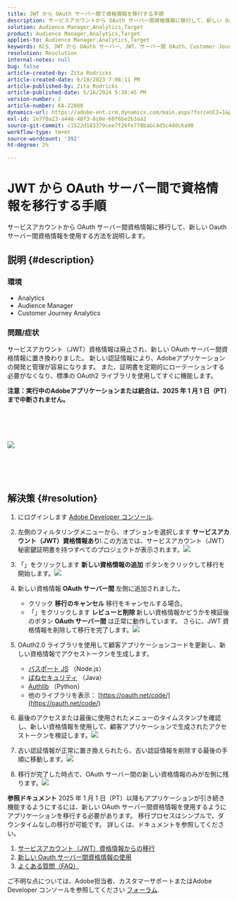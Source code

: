 ```yaml
---
title: JWT から OAuth サーバー間で資格情報を移行する手順
description: サービスアカウントから OAuth サーバー間資格情報に移行して、新しい Oauth サーバー間資格情報を使用する方法を説明します。
solution: Audience Manager,Analytics,Target
product: Audience Manager,Analytics,Target
applies-to: Audience Manager,Analytics,Target
keywords: KCS、JWT から OAuth サーバー、JWT、サーバー間 OAuth、Customer Journey Analytics、資格情報の移行
resolution: Resolution
internal-notes: null
bug: false
article-created-by: Zita Rodricks
article-created-date: 6/19/2023 7:06:11 PM
article-published-by: Zita Rodricks
article-published-date: 5/16/2024 5:38:45 PM
version-number: 2
article-number: KA-22080
dynamics-url: https://adobe-ent.crm.dynamics.com/main.aspx?forceUCI=1&pagetype=entityrecord&etn=knowledgearticle&id=f3a63955-d40e-ee11-8f6d-6045bd006b3d
exl-id: 2e7f0a23-a448-40f3-8c0e-60f6be2b3aa2
source-git-commit: c1522d183379cee7f26fe778babc4d3c4ddc6a90
workflow-type: tm+mt
source-wordcount: '392'
ht-degree: 2%

---
```


# JWT から OAuth サーバー間で資格情報を移行する手順


サービスアカウントから OAuth サーバー間資格情報に移行して、新しい Oauth サーバー間資格情報を使用する方法を説明します。

## 説明 {#description}


### 環境

- Analytics
- Audience Manager
- Customer Journey Analytics


### 問題/症状

サービスアカウント（JWT）資格情報は廃止され、新しい OAuth サーバー間資格情報に置き換わりました。 新しい認証情報により、Adobeアプリケーションの開発と管理が容易になります。 また、証明書を定期的にローテーションする必要がなくなり、標準の OAuth2 ライブラリを使用してすぐに機能します。 

<b>注意：実行中のAdobeアプリケーションまたは統合は、2025 年 1 月 1 日（PT）まで中断されません。</b>
<br><br> <br><br> <br><br><b>![](assets/___f5a63955-d40e-ee11-8f6d-6045bd006b3d___.png)</b><br><br> <br><br> <br>

## 解決策 {#resolution}


1. にログインします [Adobe Developer コンソール](https://developer.adobe.com/console).
2. 左側のフィルタリングメニューから、オプションを選択します <b>サービスアカウント（JWT）資格情報あり</b>l.この方法では、サービスアカウント（JWT）秘密鍵証明書を持つすべてのプロジェクトが表示されます。![](assets/bff4d24d-8b21-ee11-9cbe-6045bd006a22.png)
3. 「」をクリックします <b>新しい資格情報の追加</b> ボタンをクリックして移行を開始します。![](assets/500ae166-8b21-ee11-9cbe-6045bd006a22.png)
4. 新しい資格情報 <b>OAuth サーバー間</b> 左側に追加されました。
   - クリック <b>移行のキャンセル</b> 移行をキャンセルする場合。
   - 「」をクリックします <b>レビューと削除 </b>新しい資格情報かどうかを検証後のボタン <b>OAuth サーバー間</b> は正常に動作しています。 さらに、JWT 資格情報を削除して移行を完了します。![](assets/bd94377a-8b21-ee11-9cbe-6045bd006a22.png)
5. OAuth2.0 ライブラリを使用して顧客アプリケーションコードを更新し、新しい資格情報でアクセストークンを生成します。

   - [パスポート JS](https://github.com/jaredhanson/passport) （Node.js）
   - [ばねセキュリティ](https://spring.io/projects/spring-security) （Java）
   - [Authlib](https://github.com/lepture/authlib) （Python）
   - 他のライブラリを表示： [https://oauth.net/code/](https://oauth.net/code/)
6. 最後のアクセスまたは最後に使用されたメニューのタイムスタンプを確認し、新しい資格情報を使用して、顧客アプリケーションで生成されたアクセストークンを検証します。![](assets/2379358d-8b21-ee11-9cbe-6045bd006a22.png)
7. 古い認証情報が正常に置き換えられたら、古い認証情報を削除する最後の手順に移動します。![](assets/86be29a0-8b21-ee11-9cbe-6045bd006a22.png)
8. 移行が完了した時点で、OAuth サーバー間の新しい資格情報のみが左側に残ります。![](assets/4bfaa6af-8b21-ee11-9cbe-6045bd006a22.png)


<b>参照ドキュメント</b>
2025 年 1 月 1 日（PT）以降もアプリケーションが引き続き機能するようにするには、新しい OAuth サーバー間資格情報を使用するようにアプリケーションを移行する必要があります。
移行プロセスはシンプルで、ダウンタイムなしの移行が可能です。 詳しくは、ドキュメントを参照してください。



1. [サービスアカウント（JWT）資格情報からの移行](https://nam04.safelinks.protection.outlook.com/?url=https%3A%2F%2Fpostoffice.adobe.com%2Fpo-server%2Flink%2Fredirect%3Ftarget%3DeyJhbGciOiJIUzUxMiJ9.eyJ0ZW1wbGF0ZSI6ImJsZXRoZXJfbm90aWNlX29hdXRoX3NlcnZlcl90b19zZXJ2ZXIiLCJlbWFpbEFkZHJlc3MiOiJndXd1K3NvbmVAYWRvYmV0ZXN0LmNvbSIsInJlcXVlc3RJZCI6IjM0ZjIyNTMwLThjMzEtNDlkNC1iZjEyLThlZGIyY2E0ODdhOCIsImxpbmsiOiJodHRwczovL3d3dy5hZG9iZS5jb20vZ28vZGV2c19zMnNfbWlncmF0aW9uX2d1aWRlIiwibGFiZWwiOiI5IiwibG9jYWxlIjoiZW5fVVMifQ.Pr8LjAW5wq_tEqCQLs4Y2fwJSTW_Z2FH0CIVInolEKvySfPDiF7vl8Hg4S9ne_V6a74oLfCVzc99EE9K4XUoBQ&amp;amp;data=05%7C01%7Cguwu%40adobe.com%7C3b1b2261ea264d45d9df08db4ce8a7de%7Cfa7b1b5a7b34438794aed2c178decee1%7C0%7C0%7C638188334359675040%7CUnknown%7CTWFpbGZsb3d8eyJWIjoiMC4wLjAwMDAiLCJQIjoiV2luMzIiLCJBTiI6Ik1haWwiLCJXVCI6Mn0%3D%7C3000%7C%7C%7C&amp;amp;sdata=dd8x%2FoDHh0QUi3xboxa78uA54JXEaVq5qYkP8zkvymk%3D&amp;amp;reserved=0)
2. [新しい Oauth サーバー間資格情報の使用](https://nam04.safelinks.protection.outlook.com/?url=https%3A%2F%2Fpostoffice.adobe.com%2Fpo-server%2Flink%2Fredirect%3Ftarget%3DeyJhbGciOiJIUzUxMiJ9.eyJ0ZW1wbGF0ZSI6ImJsZXRoZXJfbm90aWNlX29hdXRoX3NlcnZlcl90b19zZXJ2ZXIiLCJlbWFpbEFkZHJlc3MiOiJndXd1K3NvbmVAYWRvYmV0ZXN0LmNvbSIsInJlcXVlc3RJZCI6IjM0ZjIyNTMwLThjMzEtNDlkNC1iZjEyLThlZGIyY2E0ODdhOCIsImxpbmsiOiJodHRwczovL3d3dy5hZG9iZS5jb20vZ28vZGV2c19zMnNfY3JlZGVudGlhbF9vdmVydmlldyIsImxhYmVsIjoiMTAiLCJsb2NhbGUiOiJlbl9VUyJ9.c-c4--RAgDvS0l-WI5yIuYBIbzL7OeWXepCCfSzR1AkdVnrTZmWmm7jYmu11JqHZ_UBPANJqYEzEZrtydXY0YQ&amp;amp;data=05%7C01%7Cguwu%40adobe.com%7C3b1b2261ea264d45d9df08db4ce8a7de%7Cfa7b1b5a7b34438794aed2c178decee1%7C0%7C0%7C638188334359675040%7CUnknown%7CTWFpbGZsb3d8eyJWIjoiMC4wLjAwMDAiLCJQIjoiV2luMzIiLCJBTiI6Ik1haWwiLCJXVCI6Mn0%3D%7C3000%7C%7C%7C&amp;amp;sdata=YwiTIXMxPv9MhhEhVR3sv0g%2Bqi4NP8OERnJxE9C65I0%3D&amp;amp;reserved=0)
3. [よくある質問（FAQ）](https://nam04.safelinks.protection.outlook.com/?url=https%3A%2F%2Fpostoffice.adobe.com%2Fpo-server%2Flink%2Fredirect%3Ftarget%3DeyJhbGciOiJIUzUxMiJ9.eyJ0ZW1wbGF0ZSI6ImJsZXRoZXJfbm90aWNlX29hdXRoX3NlcnZlcl90b19zZXJ2ZXIiLCJlbWFpbEFkZHJlc3MiOiJndXd1K3NvbmVAYWRvYmV0ZXN0LmNvbSIsInJlcXVlc3RJZCI6IjM0ZjIyNTMwLThjMzEtNDlkNC1iZjEyLThlZGIyY2E0ODdhOCIsImxpbmsiOiJodHRwczovL3d3dy5hZG9iZS5jb20vZ28vZGV2c19zMnNfbWlncmF0aW9uX2d1aWRlX2ZhcSIsImxhYmVsIjoiMTEiLCJsb2NhbGUiOiJlbl9VUyJ9.8IlQUL_WbLKsMUDG4VHvqnwqI0l6TzEXSN0I_R_dXCswvDQpusEgm5LstaLYWzPy0crhk_ShRbmjZvMVS5t1Mg&amp;amp;data=05%7C01%7Cguwu%40adobe.com%7C3b1b2261ea264d45d9df08db4ce8a7de%7Cfa7b1b5a7b34438794aed2c178decee1%7C0%7C0%7C638188334359675040%7CUnknown%7CTWFpbGZsb3d8eyJWIjoiMC4wLjAwMDAiLCJQIjoiV2luMzIiLCJBTiI6Ik1haWwiLCJXVCI6Mn0%3D%7C3000%7C%7C%7C&amp;amp;sdata=n4WBY0gemPujdOZRaTMICsePuQJsuh9STbkgEsvyai8%3D&amp;amp;reserved=0)


ご不明な点については、Adobe担当者、カスタマーサポートまたはAdobe Developer コンソールを参照してください [フォーラム](https://nam04.safelinks.protection.outlook.com/?url=https%3A%2F%2Fpostoffice.adobe.com%2Fpo-server%2Flink%2Fredirect%3Ftarget%3DeyJhbGciOiJIUzUxMiJ9.eyJ0ZW1wbGF0ZSI6ImJsZXRoZXJfbm90aWNlX29hdXRoX3NlcnZlcl90b19zZXJ2ZXIiLCJlbWFpbEFkZHJlc3MiOiJndXd1K3NvbmVAYWRvYmV0ZXN0LmNvbSIsInJlcXVlc3RJZCI6IjM0ZjIyNTMwLThjMzEtNDlkNC1iZjEyLThlZGIyY2E0ODdhOCIsImxpbmsiOiJodHRwczovL2V4cGVyaWVuY2VsZWFndWVjb21tdW5pdGllcy5hZG9iZS5jb20vdDUvYWRvYmUtZGV2ZWxvcGVyLWNvbnNvbGUvY3QtcC9hZG9iZS1pby1jb25zb2xlIiwibGFiZWwiOiIxMiIsImxvY2FsZSI6ImVuX1VTIn0.P8FY77-eRzVSjnf09no_Hn5owFmpREoMVLK5OSTU6WWBApUGuQH0fokMAu1R0L-uTQlCovlnIGYD7NRoqMFD8g&amp;amp;data=05%7C01%7Cguwu%40adobe.com%7C3b1b2261ea264d45d9df08db4ce8a7de%7Cfa7b1b5a7b34438794aed2c178decee1%7C0%7C0%7C638188334359675040%7CUnknown%7CTWFpbGZsb3d8eyJWIjoiMC4wLjAwMDAiLCJQIjoiV2luMzIiLCJBTiI6Ik1haWwiLCJXVCI6Mn0%3D%7C3000%7C%7C%7C&amp;amp;sdata=%2FhbICP9PCZsfsNDrBYaGlEb%2FREbBJMjNZeWPzoOPJsk%3D&amp;amp;reserved=0).
